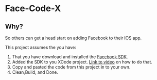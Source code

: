 Face-Code-X
====================

Why?
---------------------
So others can get a head start on adding Facebook to their IOS app. 

This project assumes the you have:

1.  That you have download and installed the [Facebook SDK](https://github.com/downloads/facebook/facebook-ios-sdk/FacebookSDK-3.1.pkg).
2. Added the SDK to you XCode project. [Link to video](https://www.facebook.com/video/video.php?v=10151424039669838) on how to do that.
3. Copy and pasted the code from this project in to your own.
4. Clean,Build, and Done.